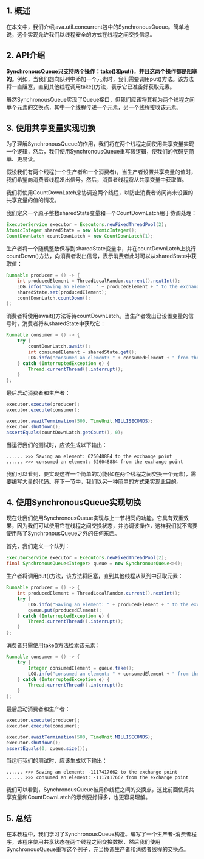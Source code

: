 ## 1. 概述

在本文中，我们介绍java.util.concurrent包中的SynchronousQueue。简单地说，这个实现允许我们以线程安全的方式在线程之间交换信息。

## 2. API介绍

**SynchronousQueue只支持两个操作：take()和put()，并且这两个操作都是阻塞的**。例如，当我们想向队列中添加一个元素时，我们需要调用put()方法。该方法将一直阻塞，直到其他线程调用take()方法，表示它已准备好获取元素。

虽然SynchronousQueue实现了Queue接口，但我们应该将其视为两个线程之间单个元素的交换点，其中一个线程传递一个元素，另一个线程接收该元素。

## 3. 使用共享变量实现切换

为了理解SynchronousQueue的作用，我们将在两个线程之间使用共享变量实现一个逻辑，然后，我们使用SynchronousQueue重写该逻辑，使我们的代码更简单、更易读。

假设我们有两个线程(一个生产者和一个消费者)，当生产者设置共享变量的值时，我们希望向消费者线程发出信号。然后，消费者线程将从共享变量中获取值。

我们将使用CountDownLatch来协调这两个线程，以防止消费者访问尚未设置的共享变量的值的情况。

我们定义一个原子整数sharedState变量和一个CountDownLatch用于协调处理：

```java
ExecutorService executor = Executors.newFixedThreadPool(2);
AtomicInteger sharedState = new AtomicInteger();
CountDownLatch countDownLatch = new CountDownLatch(1);
```

生产者将一个随机整数保存到sharedState变量中，并在countDownLatch上执行countDown()方法，向消费者发出信号，表示消费者此时可以从sharedState中获取值：

```java
Runnable producer = () -> {
    int producedElement = ThreadLocalRandom.current().nextInt();
    LOG.info("Saving an element: " + producedElement + " to the exchange point");
    sharedState.set(producedElement);
    countDownLatch.countDown();
};
```

消费者将使用await()方法等待countDownLatch。当生产者发出已设置变量的信号时，消费者将从sharedState中获取它：

```java
Runnable consumer = () -> {
    try {
        countDownLatch.await();
        int consumedElement = sharedState.get();
        LOG.info("consumed an element: " + consumedElement + " from the exchange point");
    } catch (InterruptedException e) {
        Thread.currentThread().interrupt();
    }
};
```

最后启动消费者和生产者：

```java
executor.execute(producer);
executor.execute(consumer);

executor.awaitTermination(500, TimeUnit.MILLISECONDS);
executor.shutdown();
assertEquals(countDownLatch.getCount(), 0);
```

当运行我们的测试时，应该生成以下输出：

```text
...... >>> Saving an element: 626048884 to the exchange point 
...... >>> consumed an element: 626048884 from the exchange point
```

我们可以看到，要实现这样一个简单的功能(如在两个线程之间交换一个元素)，需要编写大量的代码。在下一节中，我们以另一种简单的方式来实现此目的。

## 4. 使用SynchronousQueue实现切换

现在让我们使用SynchronousQueue实现与上一节相同的功能。它具有双重效果，因为我们可以使用它在线程之间交换状态，并协调该操作，这样我们就不需要使用除了SynchronousQueue之外的任何东西。

首先，我们定义一个队列：

```java
ExecutorService executor = Executors.newFixedThreadPool(2);
final SynchronousQueue<Integer> queue = new SynchronousQueue<>();
```

生产者将调用put()方法，该方法将阻塞，直到其他线程从队列中获取元素：

```java
Runnable producer = () -> {
    int producedElement = ThreadLocalRandom.current().nextInt();
    try {
        LOG.info("Saving an element: " + producedElement + " to the exchange point");
        queue.put(producedElement);
    } catch (InterruptedException e) {
        Thread.currentThread().interrupt();
    }
};
```

消费者只需使用take()方法检索该元素：

```java
Runnable consumer = () -> {
    try {
        Integer consumedElement = queue.take();
        LOG.info("consumed an element: " + consumedElement + " from the exchange point");
    } catch (InterruptedException e) {
        Thread.currentThread().interrupt();
    }
};
```

最后启动消费者和生产者：

```java
executor.execute(producer);
executor.execute(consumer);

executor.awaitTermination(500, TimeUnit.MILLISECONDS);
executor.shutdown();
assertEquals(0, queue.size());
```

当运行我们的测试时，应该生成以下输出：

```text
...... >>> Saving an element: -1117417662 to the exchange point 
...... >>> consumed an element: -1117417662 from the exchange point
```

我们可以看到，SynchronousQueue被用作线程之间的交换点，这比前面使用共享变量和CountDownLatch的示例要好得多，也更容易理解。

## 5. 总结

在本教程中，我们学习了SynchronousQueue构造。编写了一个生产者-消费者程序，该程序使用共享状态在两个线程之间交换数据，然后我们使用SynchronousQueue重写这个例子，充当协调生产者和消费者线程的交换点。